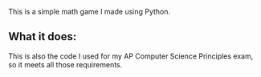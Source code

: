 This is a simple math game I made using Python.

## What it does:



This is also the code I used for my AP Computer Science Principles exam, so it meets all those requirements.
